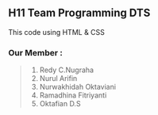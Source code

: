## H11 Team Programming DTS
This code using HTML & CSS

### Our Member :
> 1. Redy C.Nugraha
> 2. Nurul Arifin
> 3. Nurwakhidah Oktaviani
> 4. Ramadhina Fitriyanti
> 5. Oktafian D.S
